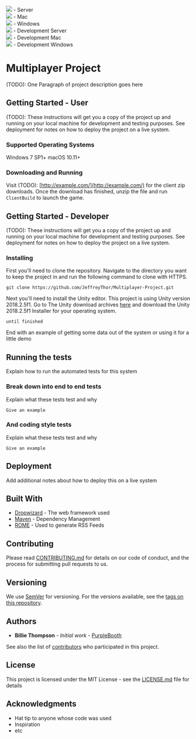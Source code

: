 [![](http://18.205.119.15:8080/buildStatus/icon?job=Multiplayer%20Project)](#) - Server  
[![](http://18.205.119.15:8080/buildStatus/icon?job=Multiplayer%20Project%20-%20Mac)](#) - Mac  
[![](http://18.205.119.15:8080/buildStatus/icon?job=Multiplayer%20Project%20-%20Windows)](#) - Windows  
[![](http://18.205.119.15:8080/buildStatus/icon?job=Multiplayer%20Project%20-%20Development)](#) - Development Server  
[![](http://18.205.119.15:8080/buildStatus/icon?job=Multiplayer%20Project%20-%20Mac%20-%20Development)](#) - Development Mac  
[![](http://18.205.119.15:8080/buildStatus/icon?job=Multiplayer%20Project%20-%20Windows%20-%20Development)](#) - Development Windows  
# Multiplayer Project

(TODO): One Paragraph of project description goes here

## Getting Started - User

(TODO): These instructions will get you a copy of the project up and running on your local machine for development and testing purposes. See deployment for notes on how to deploy the project on a live system.

### Supported Operating Systems

Windows 7 SP1+
macOS 10.11+

### Downloading and Running

Visit (TODO): [http://example.com/](http://example.com/) for the client zip downloads.
Once the download has finished, unzip the file and run `ClientBuild` to launch the game.

## Getting Started - Developer

(TODO): These instructions will get you a copy of the project up and running on your local machine for development and testing purposes. See deployment for notes on how to deploy the project on a live system.

### Installing

First you'll need to clone the repository. Navigate to the directory you want to keep the project in and run the following command to clone with HTTPS.

```
git clone https://github.com/JeffreyThor/Multiplayer-Project.git
```

Next you'll need to install the Unity editor. This project is using Unity version 2018.2.5f1. Go to The Unity download archives [here](https://unity3d.com/get-unity/download/archive) and download the Unity 2018.2.5f1 Installer for your operating system.

```
until finished
```

End with an example of getting some data out of the system or using it for a little demo

## Running the tests

Explain how to run the automated tests for this system

### Break down into end to end tests

Explain what these tests test and why

```
Give an example
```

### And coding style tests

Explain what these tests test and why

```
Give an example
```

## Deployment

Add additional notes about how to deploy this on a live system

## Built With

* [Dropwizard](http://www.dropwizard.io/1.0.2/docs/) - The web framework used
* [Maven](https://maven.apache.org/) - Dependency Management
* [ROME](https://rometools.github.io/rome/) - Used to generate RSS Feeds

## Contributing

Please read [CONTRIBUTING.md](https://gist.github.com/PurpleBooth/b24679402957c63ec426) for details on our code of conduct, and the process for submitting pull requests to us.

## Versioning

We use [SemVer](http://semver.org/) for versioning. For the versions available, see the [tags on this repository](https://github.com/your/project/tags). 

## Authors

* **Billie Thompson** - *Initial work* - [PurpleBooth](https://github.com/PurpleBooth)

See also the list of [contributors](https://github.com/your/project/contributors) who participated in this project.

## License

This project is licensed under the MIT License - see the [LICENSE.md](LICENSE.md) file for details

## Acknowledgments

* Hat tip to anyone whose code was used
* Inspiration
* etc